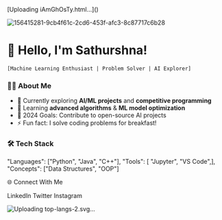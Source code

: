 

<!---
sathurshna/sathurshna is a ✨ special ✨ repository because its `README.md` (this file) appears on your GitHub profile.
You can click the Preview link to take a look at your changes.
--->[Uploading iAmGhOsTy.html…]()

![156415281-9cb4f61c-2cd6-453f-afc3-8c87717c6b28](https://github.com/user-attachments/assets/4fad5d1d-6350-4bac-9217-0b146acbb5a8)

# 💫 Hello, I'm Sathurshna! 
    [Machine Learning Enthusiast | Problem Solver | AI Explorer]

### 👩‍💻 About Me
- 🔭 Currently exploring **AI/ML projects** and **competitive programming**
- 🌱 Learning **advanced algorithms** & **ML model optimization**
- 🎯 2024 Goals: Contribute to open-source AI projects
- ⚡ Fun fact: I solve coding problems for breakfast!

### 🛠️ Tech Stack
 "Languages": ["Python", "Java", "C++"],
  "Tools": [ "Jupyter", "VS Code",],
  "Concepts": ["Data Structures", "OOP"]

  🌐 Connect With Me

LinkedIn 
Twitter
Instagram


![Uploading top-langs-2.svg…]()



